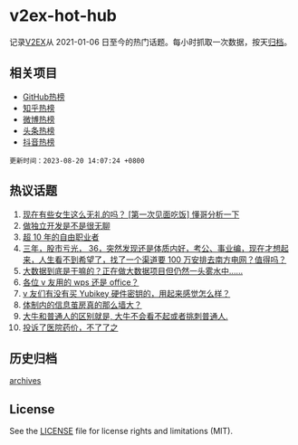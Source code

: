 # v2ex-hot-hub

 记录[V2EX](https://www.v2ex.com/)从 2021-01-06 日至今的热门话题。每小时抓取一次数据，按天[归档](archives)。
 
 ## 相关项目

- [GitHub热榜](https://github.com/lonnyzhang423/github-hot-hub)
- [知乎热榜](https://github.com/lonnyzhang423/zhihu-hot-hub)
- [微博热榜](https://github.com/lonnyzhang423/weibo-hot-hub)
- [头条热榜](https://github.com/lonnyzhang423/toutiao-hot-hub)
- [抖音热榜](https://github.com/lonnyzhang423/douyin-hot-hub)


 `更新时间：2023-08-20 14:07:24 +0800`

## 热议话题

1. [现在有些女生这么无礼的吗？ [第一次见面吃饭] 懂哥分析一下](https://www.v2ex.com/t/966746)
1. [做独立开发是不是很无聊](https://www.v2ex.com/t/966663)
1. [超 10 年的自由职业者](https://www.v2ex.com/t/966767)
1. [三年，股市亏光， 36，突然发现还是体质内好，考公、事业编，现在才想起来，人生看不到希望了，找了一个渠道要 100 万安排去南方电网？值得吗？](https://www.v2ex.com/t/966775)
1. [大数据到底是干嘛的？正在做大数据项目但仍然一头雾水中……](https://www.v2ex.com/t/966674)
1. [各位 v 友用的 wps 还是 office？](https://www.v2ex.com/t/966780)
1. [v 友们有没有买 Yubikey 硬件密钥的，用起来感觉怎么样？](https://www.v2ex.com/t/966665)
1. [体制内的信息茧房真的那么墙大？](https://www.v2ex.com/t/966755)
1. [大牛和普通人的区别就是, 大牛不会看不起或者挑刺普通人.](https://www.v2ex.com/t/966731)
1. [投诉了医院药价，不了了之](https://www.v2ex.com/t/966763)

## 历史归档

[archives](archives)

## License

See the [LICENSE](LICENSE) file for license rights and limitations (MIT).
